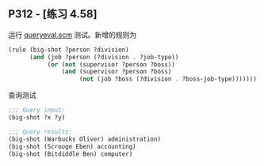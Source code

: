 ## P312 - [练习 4.58]

运行 [queryeval.scm](./queryeval.scm) 测试。新增的规则为

``` Scheme
(rule (big-shot ?person ?division)
      (and (job ?person (?division . ?job-type))
           (or (not (supervisor ?person ?boss))
               (and (supervisor ?person ?boss)
                    (not (job ?boss (?division . ?boss-job-type)))))))
```

查询测试

``` Scheme
;;; Query input:
(big-shot ?x ?y)

;;; Query results:
(big-shot (Warbucks Oliver) administration)
(big-shot (Scrooge Eben) accounting)
(big-shot (Bitdiddle Ben) computer)
```
